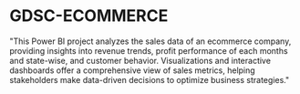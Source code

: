 # GDSC-ECOMMERCE
"This Power BI project analyzes the sales data of an ecommerce company, providing insights into revenue trends, profit performance of each months and state-wise, and customer behavior. Visualizations and interactive dashboards offer a comprehensive view of sales metrics, helping stakeholders make data-driven decisions to optimize business strategies."
